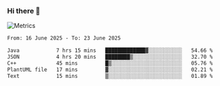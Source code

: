 ### Hi there 👋

![Metrics](https://github.com/radoapx/radoapx/blob/main/github-metrics.svg)

<!--START_SECTION:waka-->

```txt
From: 16 June 2025 - To: 23 June 2025

Java            7 hrs 15 mins   █████████████▓░░░░░░░░░░░   54.66 %
JSON            4 hrs 20 mins   ████████▒░░░░░░░░░░░░░░░░   32.70 %
C++             45 mins         █▒░░░░░░░░░░░░░░░░░░░░░░░   05.76 %
PlantUML file   17 mins         ▓░░░░░░░░░░░░░░░░░░░░░░░░   02.21 %
Text            15 mins         ▒░░░░░░░░░░░░░░░░░░░░░░░░   01.89 %
```

<!--END_SECTION:waka-->

<!--
**radoapx/radoapx** is a ✨ _special_ ✨ repository because its `README.md` (this file) appears on your GitHub profile.

Here are some ideas to get you started:

- 🔭 I’m currently working on ...
- 🌱 I’m currently learning ...
- 👯 I’m looking to collaborate on ...
- 🤔 I’m looking for help with ...
- 💬 Ask me about ...
- 📫 How to reach me: ...
- 😄 Pronouns: ...
- ⚡ Fun fact: ...
-->
